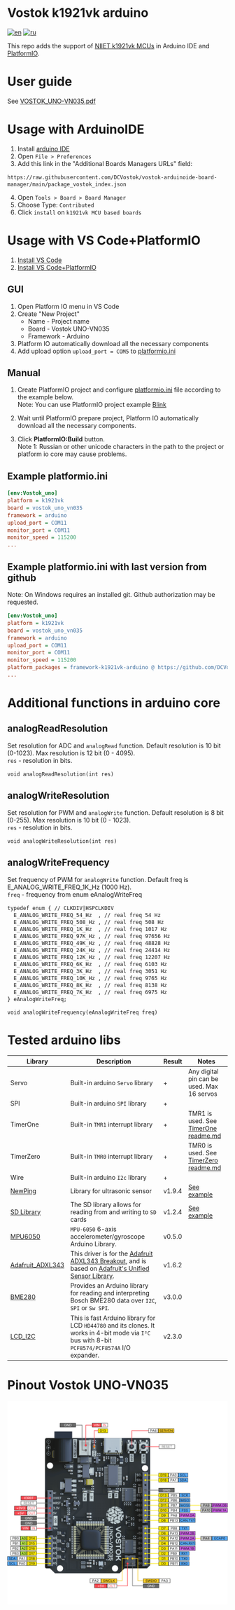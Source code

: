 
# Vostok k1921vk arduino
[![en](https://img.shields.io/badge/lang-en-red.svg)](README.md)
[![ru](https://img.shields.io/badge/lang-ru-green.svg)](README.ru.md)


This repo adds the support of [NIIET k1921vk MCUs](https://niiet.ru/product-category/chips/microcont/risc-32-bit/) in Arduino IDE and [PlatformIO](http://platformio.org).

# User guide
See [VOSTOK_UNO-VN035.pdf](doc/VOSTOK_UNO-VN035.pdf)

# Usage with ArduinoIDE
1. Install [arduino IDE](https://www.arduino.cc/en/software)
2. Open `File > Preferences`
3. Add this link in the "Additional Boards Managers URLs" field:
```
https://raw.githubusercontent.com/DCVostok/vostok-arduinoide-board-manager/main/package_vostok_index.json
```
4. Open `Tools > Board > Board Manager`
5. Choose Type: `Contributed`
6. Click `install` on `k1921vk MCU based boards`
# Usage with VS Code+PlatformIO
1. [Install VS Code](https://code.visualstudio.com/)  
2. [Install VS Code+PlatformIO](https://docs.platformio.org/en/latest/integration/ide/vscode.html#ide-vscode)
## GUI

1. Open Platform IO menu in VS Code
2. Create "New Project"
    * Name - Project name
    * Board - Vostok UNO-VN035
    * Framework - Arduino
3. Platform IO automatically download all the necessary components
4. Add upload option `upload_port = COM5` to [platformio.ini](http://docs.platformio.org/page/projectconf.html)
## Manual

1. Create PlatformIO project and configure [platformio.ini](http://docs.platformio.org/page/projectconf.html) file according to the example below.  
Note: You can use PlatformIO project example [Blink](examples/Platformio/Blink)

2. Wait until PlatformIO prepare project, Platform IO automatically download all the necessary components.

3. Click **PlatformIO:Build** button.  
Note 1: Russian or other unicode characters in the path to the project or platform io core may cause problems.  
## Example platformio.ini 
```ini
[env:Vostok_uno]
platform = k1921vk
board = vostok_uno_vn035
framework = arduino
upload_port = COM11
monitor_port = COM11
monitor_speed = 115200
...
```

## Example platformio.ini with last version from github
Note: On Windows requires an installed git. Github authorization may be requested.  
```ini
[env:Vostok_uno]
platform = k1921vk
board = vostok_uno_vn035
framework = arduino
upload_port = COM11
monitor_port = COM11
monitor_speed = 115200
platform_packages = framework-k1921vk-arduino @ https://github.com/DCVostok/vostok-1-frmwrk-vn-arduino#main
...
```

# Additional functions in arduino core
## analogReadResolution
Set resolution for ADC and `analogRead` function. Default resolution is 10 bit (0-1023). Max resolution is 12 bit (0 - 4095).  
`res` - resolution in bits.

```
void analogReadResolution(int res)
```

## analogWriteResolution
Set resolution for PWM and `analogWrite` function. Default resolution is 8 bit (0-255). Max resolution is 10 bit (0 - 1023).  
`res` - resolution in bits.

```
void analogWriteResolution(int res)
```

## analogWriteFrequency
Set frequency of PWM for `analogWrite` function. Default freq is E_ANALOG_WRITE_FREQ_1K_Hz (1000 Hz).  
`freq` - frequency from enum eAnalogWriteFreq

```
typedef enum { // CLKDIV|HSPCLKDIV
  E_ANALOG_WRITE_FREQ_54_Hz  , // real freq 54 Hz
  E_ANALOG_WRITE_FREQ_508_Hz , // real freq 508 Hz
  E_ANALOG_WRITE_FREQ_1K_Hz  , // real freq 1017 Hz
  E_ANALOG_WRITE_FREQ_97K_Hz , // real freq 97656 Hz
  E_ANALOG_WRITE_FREQ_49K_Hz , // real freq 48828 Hz
  E_ANALOG_WRITE_FREQ_24K_Hz , // real freq 24414 Hz
  E_ANALOG_WRITE_FREQ_12K_Hz , // real freq 12207 Hz
  E_ANALOG_WRITE_FREQ_6K_Hz  , // real freq 6103 Hz
  E_ANALOG_WRITE_FREQ_3K_Hz  , // real freq 3051 Hz
  E_ANALOG_WRITE_FREQ_10K_Hz , // real freq 9765 Hz
  E_ANALOG_WRITE_FREQ_8K_Hz  , // real freq 8138 Hz
  E_ANALOG_WRITE_FREQ_7K_Hz  , // real freq 6975 Hz
} eAnalogWriteFreq;
```

```
void analogWriteFrequency(eAnalogWriteFreq freq)
```

# Tested arduino libs

|Library|Description|Result|Notes|
|---------|---------|------|-----|
|Servo|Built-in arduino `Servo` library|+|Any digital pin can be used. Max 16 servos|
|SPI|Built-in arduino `SPI` library|+|  |
|TimerOne|Built-in `TMR1` interrupt library|+|TMR1 is used. See [TimerOne readme.md](libraries/TimerOne/readme.md)|
|TimerZero|Built-in `TMR0` interrupt library|+|TMR0 is used. See [TimerZero readme.md](libraries/TimerZero/readme.md)|
|Wire|Built-in arduino `I2c` library|+||
|[NewPing](https://bitbucket.org/teckel12/arduino-new-ping/src/master/)|Library for ultrasonic sensor|v1.9.4|[See example](examples/Platformio/NewPing)|
|[SD Library](https://www.arduino.cc/en/Reference/SD)|The SD library allows for reading from and writing to `SD` cards|v1.2.4|[See example](examples/Platformio/SD_card)|
|[MPU6050](https://github.com/electroniccats/mpu6050)|`MPU-6050` 6-axis accelerometer/gyroscope Arduino Library.|v0.5.0|  |
|[Adafruit_ADXL343](https://github.com/adafruit/Adafruit_ADXL343)|This driver is for the [Adafruit ADXL343 Breakout](http://www.adafruit.com/products/), and is based on [Adafruit's Unified Sensor Library](https://github.com/adafruit/Adafruit_Sensor).|v1.6.2|  |
|[BME280](https://github.com/finitespace/BME280)|Provides an Arduino library for reading and interpreting Bosch BME280 data over `I2C`, `SPI` or `Sw SPI`.|v3.0.0|  |
|[LCD_I2C](https://github.com/blackhack/LCD_I2C)|This is fast Arduino library for LCD `HD44780` and its clones. It works in 4-bit mode via `I²C` bus with 8-bit `PCF8574/PCF8574A` I/O expander.|v2.3.0|  |


# Pinout Vostok UNO-VN035
![Pinout Vostok UNO-VN035](doc/Pinout_VostokUnoVN035.png)